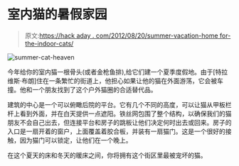 # 室内猫的暑假家园

> 原文:[https://hack aday . com/2012/08/20/summer-vacation-home for-the-indoor-cats/](https://hackaday.com/2012/08/20/summer-vacation-home-for-the-indoor-cats/)

![](../Images/95643f06ea3f44c4d56701e4fc13529d.png "summer-cat-heaven")

今年给你的室内猫一根骨头(或者金枪鱼排),给它们建一个夏季度假地。由于[特拉维斯·布朗]住在一条繁忙的街道上，他担心如果让他的猫在外面游荡，它会被车撞。他和一个朋友找到了这个户外猫圈的合适替代品。

建筑的中心是一个可以俯瞰后院的平台。它有几个不同的高度，可以让猫从甲板栏杆上看到外面，并在白天提供一点遮阳。铁丝网包围了整个结构，以确保我们的猫朋友不会自己出去，但连接平台和房子的跳板让他们决定何时出去或回来。房子的入口是一扇开着的窗户，上面覆盖着胶合板，并装有一扇猫门。这是一个很好的接触，因为猫门可以锁定，让他们在一个晚上。

在这个夏天的床和冬天的暖床之间，你将拥有这个街区里最被宠坏的猫。
